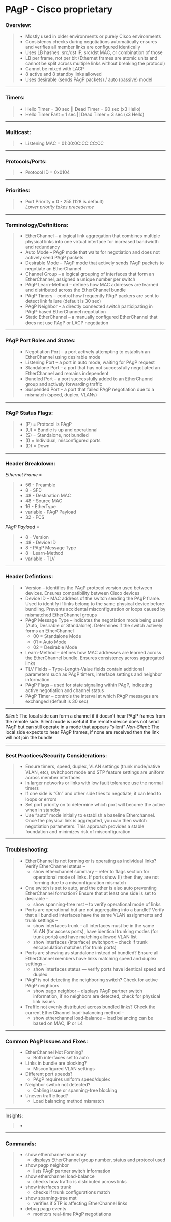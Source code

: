 # PAgP - Cisco proprietary

### Overview:
> * Mostly used in older environments or purely Cisco environments
> * Consistency checks during negotiations automatically ensures and verifies all member links are configured identically
> * Uses LB hashes: src/dst IP, src/dst MAC, or combination of those
> * LB per frame, not per bit (Ethernet frames are atomic units and cannot be split across multiple links without breaking the protocol)
> * Cannot be mixed with LACP
> * 8 active and 8 standby links allowed
> * Uses desirable (sends PAgP packets) / auto (passive) model
---
### Timers:
> * Hello Timer = 30 sec || Dead Timer = 90 sec (x3 Hello)
> * Hello Timer Fast = 1 sec || Dead Timer = 3 sec (x3 Hello)
---
### Multicast:
> * Listening MAC = 01:00:0C:CC:CC:CC
---
### Protocols/Ports:
> * Protocol ID = 0x0104
---
### Priorities:
> * Port Priority = 0 - 255 (128 is default)  
*Lower priority takes precedence*
---
### Terminology/Definitions:
> * EtherChannel – a logical link aggregation that combines multiple physical links into one virtual interface for increased bandwidth and redundancy
> * Auto Mode – PAgP mode that waits for negotiation and does not actively send PAgP packets
> * Desirable Mode – PAgP mode that actively sends PAgP packets to negotiate an EtherChannel
> * Channel Group – a logical grouping of interfaces that form an EtherChannel, assigned a unique number per switch
> * PAgP Learn-Method – defines how MAC addresses are learned and distributed across the EtherChannel bundle
> * PAgP Timers – control how frequently PAgP packers are sent to detect link failure (default is 30 sec)
> * PAgP Neighbor – a directly connected switch participating in PAgP-based EtherChannel negotiation
> * Static EtherChannel – a manually configured EtherChannel that does not use PAgP or LACP negotiation
---
### PAgP Port Roles and States:
> * Negotiation Port – a port actively attempting to establish an EtherChannel using desirable mode
> * Listening Port – a port in auto mode, waiting for PAgP request
> * Standalone Port – a port that has not successfully negotiated an EtherChannel and remains independent
> * Bundled Port – a port successfully added to an EtherChannel group and actively forwarding traffic
> * Suspended Port – a port that failed PAgP negotiation due to a mismatch (speed, duplex, VLANs)
---
### PAgP Status Flags:
> * (P) = Protocol is PAgP
> * (U) = Bundle is up and operational
> * (S) = Standalone, not bundled
> * (I) = Individual, misconfigured ports
> * (D) = Down
----
### Header Breakdown:
*Ethernet Frame* = 
> * 56 - Preamble
> * 8 - SFD
> * 48 - Destination MAC
> * 48 - Source MAC
> * 16 - EtherType
> * variable - PAgP Payload
> * 32 - FCS  
  
*PAgP Payload* = 
> * 8 - Version
> * 48 - Device ID
> * 8 - PAgP Message Type
> * 8 - Learn-Method
> * variable - TLV
---
### Header Defintions:
> * Version – identifies the PAgP protocol version used between devices. Ensures compatibility between Cisco devices
> * Device ID – MAC address of the switch sending the PAgP frame. Used to identify if links belong to the same physical device before bundling. Prevents accidental misconfiguration or loops caused by mismatched EtherChannel groups
> * PAgP Message Type – indicates the negotiation mode being used (Auto, Desirable or Standalone). Determines if the switch actively forms an EtherChannel
>   * 00 = Standalone Mode
>   * 01 = Auto Mode
>   * 02 = Desirable Mode
> * Learn-Method – defines how MAC addresses are learned across the EtherChannel bundle. Ensures consistency across aggregated links
> * TLV Fields – Type-Length-Value fields contain additional parameters such as PAgP timers, interface settings and neighbor information
> * PAgP Flags – used for state signaling within PAgP, indicating active negotiation and channel status
> * PAgP Timer – controls the interval at which PAgP messages are exchanged (default is 30 sec)
--- 

*Silent*: The local side can form a channel if it doesn’t hear PAgP frames from the remote side. Silent mode is useful if the remote device does not send PAgP but can still operate in a mode that appears “silent”
*Non-Silent*: The local side expects to hear PAgP frames, if none are received then the link will not join the bundle

---
### Best Practices/Security Considerations: 
> * Ensure timers, speed, duplex, VLAN settings (trunk mode/native VLAN, etc), switchport mode and STP feature settings are uniform across member interfaces
> * In larger networks or links with low fault tolerance use the normal timers
> * If one side is “On” and other side tries to negotiate, it can lead to loops or errors
> * Set port priority on to determine which port will become the active when in standby
> * Use “auto” mode initially to establish a baseline Etherchannel. Once the physical link is aggregated, you can then switch negotiation parameters. This approach provides a stable foundation and minimizes risk of misconfiguration
---
### Troubleshooting:
> * EtherChannel is not forming or is operating as individual links? Verify EtherChannel status –
>    * show etherchannel summary – refer to flags section for operational mode of links. If ports show (I) then they are not forming due to a misconfiguration mismatch
> * One switch is set to auto, and the other is also auto preventing EtherChannel formation? Ensure that at least one side is set to desirable –
>   * show spanning-tree mst – to verify operational mode of links
> * Ports are operational but are not aggregating into a bundle? Verify that all bundled interfaces have the same VLAN assignments and trunk settings –
>   * show interfaces trunk – all interfaces must be in the same VLAN (for access ports), have identical trunking modes (for trunk ports) and have matching allowed VLAN list
>   * show interfaces {interface} switchport – check if trunk encapsulation matches (for trunk ports)
> * Ports are showing as standalone instead of bundled? Ensure all EtherChannel members have links matching speed and duplex settings –
>   * show interfaces status — verify ports have identical speed and duplex
> * PAgP is not detecting the neighboring switch? Check for active PAgP neighbors
>   * show pagp neighbor – displays PAgP partner switch information, if no neighbors are detected, check for physical link issues
> * Traffic not evenly distributed across bundled links? Check the current EtherChannel load-balancing method –
>   * show etherchannel load-balance – load balancing can be based on MAC, IP or L4
---
### Common PAgP Issues and Fixes:
> * EtherChannel Not Forming?
>   * Both interfaces set to auto
> * Links in bundle are blocking?
>   * Misconfigured VLAN settings
> * Different port speeds?
>   * PAgP requires uniform speed/duplex
> * Neighbor switch not detected?
>   * Cabling issue or spanning-tree blocking
> * Uneven traffic load?
>   * Load balancing method mismatch
---
Insights:
> *
---
### Commands:
> * show etherchannel summary
>   * displays EtherChannel group number, status and protocol used
> * show pagp neighbor
>   * lists PAgP partner switch information
> * show etherchannel load-balance
>   * checks how traffic is distributed across links
> * show interfaces trunk
>   * checks if trunk configurations match
> * show spanning-tree mst
>   * verifies if STP is affecting EtherChannel links
> * debug pagp events
>   * monitors real-time PAgP negotiations
